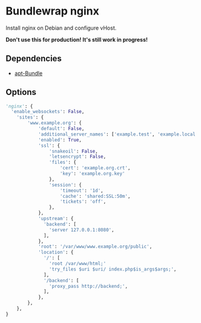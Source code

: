 # Bundlewrap nginx
Install nginx on Debian and configure vHost.

__Don't use this for production! It's still work in progress!__

## Dependencies
* [apt-Bundle](https://github.com/sHorst/bw.bundle.apt)


## Options
```python
'nginx': {
  'enable_websockets': False,
    'sites': {
        'www.example.org': {
			'default': False,
            'additional_server_names': ['example.test', 'example.local'],
            'enabled': True,
            'ssl': {
                'snakeoil': False,
                'letsencrypt': False,
                'files': {
                    'cert': 'example.org.crt',
                    'key': 'example.org.key'
                },
                'session': {
                    'timeout': '1d',
                    'cache': 'shared:SSL:50m',
                    'tickets': 'off',
                },
            },
            'upstream': {
              'backend': [
                'server 127.0.0.1:8080',
              ],
            },
            'root': '/var/www/www.example.org/public',
            'location': {
              '/': [
                'root /var/www/html;'
                'try_files $uri $uri/ index.php$is_args$args;',
              ],
              '/backend': [
                'proxy_pass http://backend;',
              ],
            },
        },
    },
}
```
